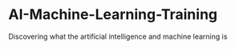 # AI-Machine-Learning-Training
Discovering what the artificial intelligence and machine learning is
